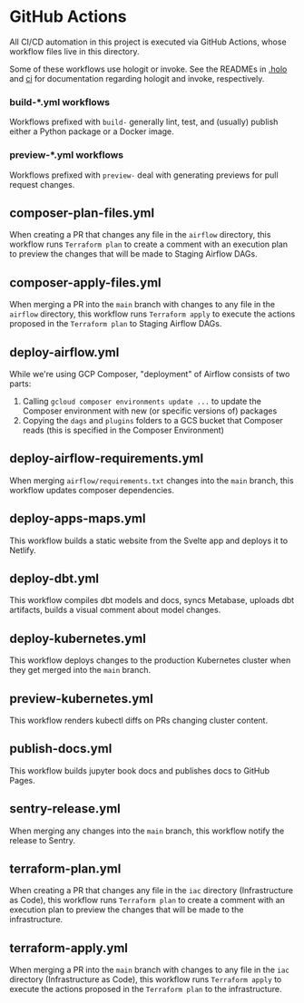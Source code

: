 # GitHub Actions

All CI/CD automation in this project is executed via GitHub Actions, whose workflow files live in this directory.

Some of these workflows use hologit or invoke. See the READMEs in [.holo](../../.holo) and [ci](../../ci) for documentation regarding hologit and invoke, respectively.


### build-\*.yml workflows

Workflows prefixed with `build-` generally lint, test, and (usually) publish either a Python package or a Docker image.


### preview-\*.yml workflows

Workflows prefixed with `preview-` deal with generating previews for pull request changes.


## composer-plan-files.yml

When creating a PR that changes any file in the `airflow` directory, this workflow runs `Terraform plan` to create a comment with an execution plan to preview the changes that will be made to Staging Airflow DAGs.


## composer-apply-files.yml

When merging a PR into the `main` branch with changes to any file in the `airflow` directory, this workflow runs `Terraform apply` to execute the actions proposed in the `Terraform plan` to Staging Airflow DAGs.


## deploy-airflow.yml

While we're using GCP Composer, "deployment" of Airflow consists of two parts:

1. Calling `gcloud composer environments update ...` to update the Composer environment with new (or specific versions of) packages
2. Copying the `dags` and `plugins` folders to a GCS bucket that Composer reads (this is specified in the Composer Environment)


## deploy-airflow-requirements.yml

When merging `airflow/requirements.txt` changes into the `main` branch, this workflow updates composer dependencies.


## deploy-apps-maps.yml

This workflow builds a static website from the Svelte app and deploys it to Netlify.


## deploy-dbt.yml

This workflow compiles dbt models and docs, syncs Metabase, uploads dbt artifacts, builds a visual comment about model changes.


## deploy-kubernetes.yml

This workflow deploys changes to the production Kubernetes cluster when they get merged into the `main` branch.


## preview-kubernetes.yml

This workflow renders kubectl diffs on PRs changing cluster content.


## publish-docs.yml

This workflow builds jupyter book docs and publishes docs to GitHub Pages.


## sentry-release.yml

When merging any changes into the `main` branch, this workflow notify the release to Sentry.


## terraform-plan.yml

When creating a PR that changes any file in the `iac` directory (Infrastructure as Code), this workflow runs `Terraform plan` to create a comment with an execution plan to preview the changes that will be made to the infrastructure.


## terraform-apply.yml

When merging a PR into the `main` branch with changes to any file in the `iac` directory (Infrastructure as Code), this workflow runs `Terraform apply` to execute the actions proposed in the `Terraform plan` to the infrastructure.
